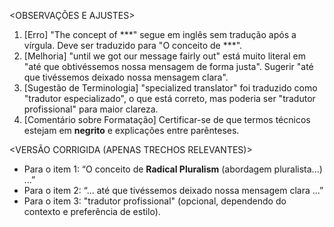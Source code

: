 <OBSERVAÇÕES E AJUSTES>
1. [Erro] "The concept of ***" segue em inglês sem tradução após a vírgula. Deve ser traduzido para "O conceito de ***".
2. [Melhoria] "until we got our message fairly out" está muito literal em "até que obtivéssemos nossa mensagem de forma justa". Sugerir "até que tivéssemos deixado nossa mensagem clara".
3. [Sugestão de Terminologia] "specialized translator" foi traduzido como "tradutor especializado", o que está correto, mas poderia ser "tradutor profissional" para maior clareza.
4. [Comentário sobre Formatação] Certificar-se de que termos técnicos estejam em **negrito** e explicações entre parênteses.

<VERSÃO CORRIGIDA (APENAS TRECHOS RELEVANTES)>
- Para o item 1: “O conceito de **Radical Pluralism** (abordagem pluralista...) ...”
- Para o item 2: “... até que tivéssemos deixado nossa mensagem clara ...”
- Para o item 3: "tradutor profissional" (opcional, dependendo do contexto e preferência de estilo).